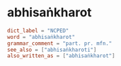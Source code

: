 # abhisaṅkharot

``` toml
dict_label = "NCPED"
word = "abhisaṅkharot"
grammar_comment = "part. pr. mfn."
see_also = ["abhisaṅkharoti"]
also_written_as = ["abhisaṅkharot"]
```


